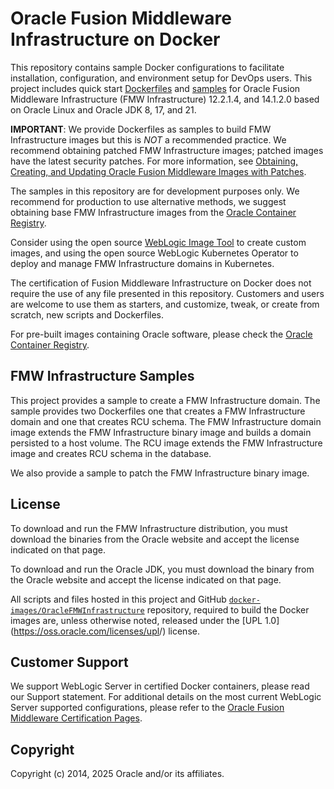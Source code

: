 # Oracle Fusion Middleware Infrastructure on Docker

This repository contains sample Docker configurations to facilitate installation, configuration, and environment setup for DevOps users.
This project includes quick start [Dockerfiles](https://github.com/oracle/docker-images/tree/main/OracleFMWInfrastructure/dockerfiles) and [samples](https://github.com/oracle/docker-images/tree/main/OracleFMWInfrastructure/samples) for Oracle Fusion Middleware Infrastructure (FMW Infrastructure) 12.2.1.4, and 14.1.2.0 based on Oracle Linux and Oracle JDK 8, 17, and 21.

**IMPORTANT**: We provide Dockerfiles as samples to build FMW Infrastructure images but this is _NOT_ a recommended practice. We recommend obtaining patched FMW Infrastructure images; patched images have the latest security patches. For more information, see [Obtaining, Creating, and Updating Oracle Fusion Middleware Images with Patches](https://docs.oracle.com/en/middleware/fusion-middleware/12.2.1.4/opatc/obtaining-creating-and-updating-oracle-fusion-middleware-images-patches.html#GUID-4FB15429-C985-472F-BDC6-669CA1B678E8).

The samples in this repository are for development purposes only. We recommend for production to use alternative methods, we suggest obtaining base FMW Infrastructure images from the [Oracle Container Registry](https://oracle.github.io/weblogic-kubernetes-operator/userguide/base-images/ocr-images/).

Consider using the open source [WebLogic Image Tool](https://oracle.github.io/weblogic-kubernetes-operator/userguide/base-images/custom-images/) to create custom images, and using the open source WebLogic Kubernetes Operator to deploy and manage FMW Infrastructure domains in Kubernetes.

The certification of Fusion Middleware Infrastructure on Docker does not require the use of any file presented in this repository. Customers and users are welcome to use them as starters, and customize, tweak, or create from scratch, new scripts and Dockerfiles.

For pre-built images containing Oracle software, please check the [Oracle Container Registry](https://container-registry.oracle.com/).

## FMW Infrastructure Samples

This project provides a sample to create a FMW Infrastructure domain. The sample provides two Dockerfiles one that creates a FMW Infrastructure domain and one that creates RCU schema. The FMW Infrastructure domain image extends the FMW Infrastructure binary image and builds a domain persisted to a host volume. The RCU image extends the FMW Infrastructure image and creates RCU schema in the database.

We also provide a sample to patch the FMW Infrastructure binary image.

## License
To download and run the FMW Infrastructure distribution, you must download the binaries from the Oracle website and accept the license indicated on that page.

To download and run the Oracle JDK, you must download the binary from the Oracle website and accept the license indicated on that page.

All scripts and files hosted in this project and GitHub [`docker-images/OracleFMWInfrastructure`](./) repository, required to build the Docker images are, unless otherwise noted, released under the [UPL 1.0](<https://oss.oracle.com/licenses/upl>/) license.

## Customer Support
We support WebLogic Server in certified Docker containers, please read our Support statement. For additional details on the most current WebLogic Server supported configurations, please refer to the [Oracle Fusion Middleware Certification Pages](http://www.oracle.com/technetwork/middleware/ias/oracleas-supported-virtualization-089265.html).


## Copyright
Copyright (c) 2014, 2025 Oracle and/or its affiliates.
